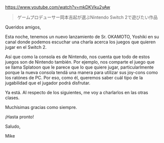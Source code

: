 https://www.youtube.com/watch?v=mkDKVku2yAw

> ゲームプロデューサー岡本吉起が選ぶNintendo Switch 2で遊びたい作品 
 
Queridos amigos,

Esta noche, tenemos un nuevo lanzamiento de Sr. OKAMOTO, Yoshiki en su canal donde podemos escuchar una charla acerca los juegos que quieren jugar en el Switch 2.

Así que como la consola es de Nintendo, nos cuenta que todo de estos juegos son de Nintendo también. Por ejemplo, nos comparte el juego que se llama Splatoon que le parece que lo que quiere jugar, particularlmente porque la nueva consola tendá una manera para utilizar sus joy-cons como los ratónes de PC. Por eso, como él, queremos saber cuál tipo de la jugabilidad que el jugador podrá disfrutar.

Ya está. Al respecto de los siguientes, me voy a charlarlos en las otras clases.

Muchísimas gracias como siempre.

¡Hasta pronto!

Saludo,

Mike 
